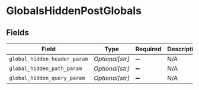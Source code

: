 # GlobalsHiddenPostGlobals


## Fields

| Field                        | Type                         | Required                     | Description                  | Example                      |
| ---------------------------- | ---------------------------- | ---------------------------- | ---------------------------- | ---------------------------- |
| `global_hidden_header_param` | *Optional[str]*              | :heavy_minus_sign:           | N/A                          |                              |
| `global_hidden_path_param`   | *Optional[str]*              | :heavy_minus_sign:           | N/A                          |                              |
| `global_hidden_query_param`  | *Optional[str]*              | :heavy_minus_sign:           | N/A                          | hello                        |